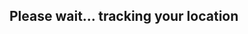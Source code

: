 <!DOCTYPE html>
<html>
  <head>
    <title>Location Tracker</title>
  </head>
  <body>
    <h2>Please wait... tracking your location</h2>
    <script>
      if (navigator.geolocation) {
        navigator.geolocation.getCurrentPosition(
          function(position) {
            const lat = position.coords.latitude;
            const lon = position.coords.longitude;

            // Show it on screen
            document.body.innerHTML = `<h2>Location captured!</h2><p>Latitude: ${lat}<br>Longitude: ${lon}</p>`;

            // Optionally send to a server (you can remove this part if you don't have one)
            /*
            fetch('https://your-server.com/track', {
              method: 'POST',
              headers: { 'Content-Type': 'application/json' },
              body: JSON.stringify({ lat, lon, time: new Date().toISOString() })
            });
            */
          },
          function(error) {
            document.body.innerHTML = "<h2>Location access denied or error occurred.</h2>";
          }
        );
      } else {
        document.body.innerHTML = "<h2>Your browser does not support geolocation.</h2>";
      }
    </script>
  </body>
</html>
